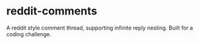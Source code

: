 # reddit-comments
A reddit style comment thread, supporting infinite reply nesting. Built for a coding challenge. 
